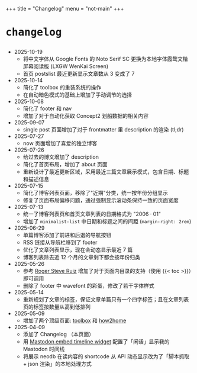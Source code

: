+++
title = "Changelog"
menu = "not-main"
+++

# <pre>changelog</pre>

- 2025-10-19
  - 将中文字体从 Google Fonts 的 Noto Serif SC 更换为本地字体霞鹜文楷屏幕阅读版 (LXGW WenKai Screen)
  - 首页 postslist 最近更新显示文章数从 3 变成了 7
- 2025-10-14
  - 简化了 toolbox 的重装系统的操作
  - 在自动暗色模式的基础上增加了手动调节的选择
- 2025-10-08
  - 简化了 footer 和 nav
  - 增加了对于自动化获取 Concept2 划船数据的相关内容
- 2025-09-07
  - single post 页面增加了对于 frontmatter 里 description 的渲染 (tl;dr)
- 2025-07-27
  - now 页面增加了喜爱的独立博客
- 2025-07-26
  - 给过去的博文增加了 description
  - 简化了首页布局，增加了 about 页面
  - 重新设计了最近更新区域，采用最近三篇文章展示模式，包含日期、标题和描述信息
- 2025-07-15
  - 简化了博客列表页面，移除了"近期"分类，统一按年份分组显示
  - 修复了页面布局偏移问题，通过强制显示滚动条保持一致的页面宽度
- 2025-07-13
  - 统一了博客列表页和首页文章列表的日期格式为 "2006 · 01"
  - 增加了 `minimalist-list` 中日期和标题之间的间距 (`margin-right: 2rem`)
- 2025-06-29
  - 单篇博客添加了前进和后退的导航按钮
  - RSS 链接从导航栏移到了 footer
  - 优化了文章列表显示，现在会动态显示最近 7 篇
  - 博客列表除去近 12 个月的文章剩下都会按年份归类
- 2025-05-26
  - 参考 [Roger Steve Ruiz](https://write.rog.gr/writing/table-of-contents-for-your-hugo-pages/) 增加了对于页面内目录的支持（使用 \{\{< toc >\}\}）即可调用
  - 删除了 footer 中 wavefont 的彩蛋，修改了若干字体样式
- 2025-05-14
  - 重新规划了文章的标签，保证文章单篇只有一个四字标签；且在文章列表页的标签按数量从高到低排列
- 2025-05-09
  - 增加了两个顶级页面: [toolbox](/toolbox) 和 [how2home](/how2home)
- 2025-04-09
  - 添加了 Changelog （本页面）
  - 用 [Mastodon embed timeline widget](https://gitlab.com/idotj/mastodon-embed-timeline) 配置了「闲话」显示我的 Mastodon 时间线
  - 将展示 neodb 在读内容的 shortcode 从 API 动态显示改为了「脚本抓取 + json 渲染」的本地处理方式
